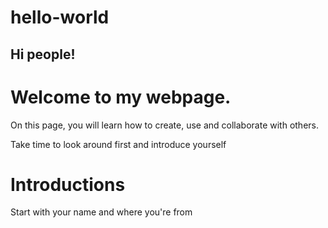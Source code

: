 # hello-world

## Hi people!

# Welcome to my webpage.

On this page, you will learn how to create, use and collaborate with others.

Take time to look around first and introduce yourself

# Introductions

Start with your name and where you're from
